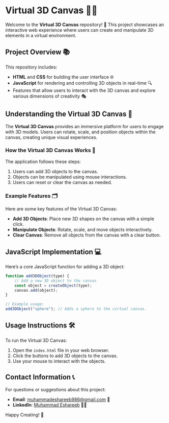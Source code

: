 # Virtual 3D Canvas 🎨🌌

Welcome to the **Virtual 3D Canvas** repository! 🎉 This project showcases an interactive web experience where users can create and manipulate 3D elements in a virtual environment.

## Project Overview 📚

This repository includes:
- **HTML** and **CSS** for building the user interface 🌐
- **JavaScript** for rendering and controlling 3D objects in real-time 🔍
- Features that allow users to interact with the 3D canvas and explore various dimensions of creativity 🎭

## Understanding the Virtual 3D Canvas 🤔

The **Virtual 3D Canvas** provides an immersive platform for users to engage with 3D models. Users can rotate, scale, and position objects within the canvas, creating unique visual experiences.

### How the Virtual 3D Canvas Works 🔄

The application follows these steps:
1. Users can add 3D objects to the canvas.
2. Objects can be manipulated using mouse interactions.
3. Users can reset or clear the canvas as needed.

### Example Features 🗂️

Here are some key features of the Virtual 3D Canvas:
- **Add 3D Objects**: Place new 3D shapes on the canvas with a simple click.
- **Manipulate Objects**: Rotate, scale, and move objects interactively.
- **Clear Canvas**: Remove all objects from the canvas with a clear button.

## JavaScript Implementation 💻

Here’s a core JavaScript function for adding a 3D object:

```javascript
function add3DObject(type) {
    // Add a new 3D object to the canvas
    const object = createObject(type);
    canvas.add(object);
}

// Example usage:
add3DObject("sphere"); // Adds a sphere to the virtual canvas.
```

## Usage Instructions 🛠️

To run the Virtual 3D Canvas:
1. Open the `index.html` file in your web browser.
2. Click the buttons to add 3D objects to the canvas.
3. Use your mouse to interact with the objects.

## Contact Information 📞

For questions or suggestions about this project:

- **Email**: muhammadeshareeb986@gmail.com 📧
- **LinkedIn**: [Muhammad Eshareeb](https://www.linkedin.com/in/muhammadeshareeb986/) 🦸‍♂️

Happy Creating! 🎉
